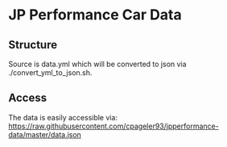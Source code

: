# JP Performance Car Data

## Structure

Source is data.yml which will be converted to json via ./convert_yml_to_json.sh.

## Access

The data is easily accessible via: https://raw.githubusercontent.com/cpageler93/jpperformance-data/master/data.json